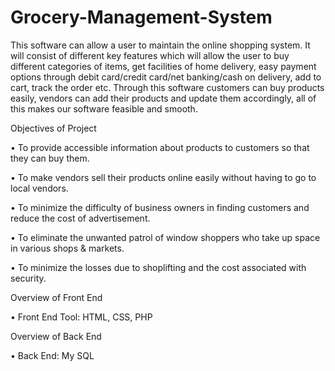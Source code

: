 # Grocery-Management-System

This software can allow a user to maintain the online shopping system. It will consist of different key features which will allow the user to buy different categories of items, get facilities of home delivery, easy payment options through debit card/credit card/net banking/cash on delivery, add to cart, track the order etc. Through this software customers can buy products easily, vendors can add their products and update them accordingly, all of this makes our software feasible and smooth.

Objectives of Project

• To provide accessible information about products to customers so that they can buy them.

• To make vendors sell their products online easily without having to go to local vendors.

• To minimize the difficulty of business owners in finding customers and reduce the cost of
advertisement.

• To eliminate the unwanted patrol of window shoppers who take up space in various shops & markets.

• To minimize the losses due to shoplifting and the cost associated with security.

Overview of Front End

• Front End Tool: HTML, CSS, PHP

Overview of Back End

• Back End: My SQL
